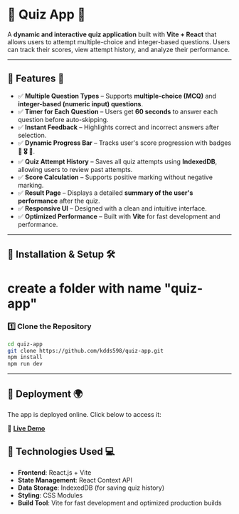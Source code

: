 # 📌 Quiz App 🎯

A **dynamic and interactive quiz application** built with **Vite + React** that allows users to attempt multiple-choice and integer-based questions. Users can track their scores, view attempt history, and analyze their performance.

---

## 📌 Features 🚀

- ✅ **Multiple Question Types** – Supports **multiple-choice (MCQ)** and **integer-based (numeric input) questions**.
- ✅ **Timer for Each Question** – Users get **60 seconds** to answer each question before auto-skipping.
- ✅ **Instant Feedback** – Highlights correct and incorrect answers after selection.
- ✅ **Dynamic Progress Bar** – Tracks user's score progression with badges **🔰 🎖️ 👑**.
- ✅ **Quiz Attempt History** – Saves all quiz attempts using **IndexedDB**, allowing users to review past attempts.
- ✅ **Score Calculation** – Supports positive marking without negative marking.
- ✅ **Result Page** – Displays a detailed **summary of the user's performance** after the quiz.
- ✅ **Responsive UI** – Designed with a clean and intuitive interface.
- ✅ **Optimized Performance** – Built with **Vite** for fast development and performance.

---

## 📌 Installation & Setup 🛠️

#  create a folder with name "quiz-app" 
### **1️⃣ Clone the Repository**
```bash
cd quiz-app
git clone https://github.com/kdds598/quiz-app.git
npm install
npm run dev
```
---
## 📌 Deployment 🌍  

The app is deployed online. Click below to access it:  

🔗 **[Live Demo](https://quiz-app-beta-self.vercel.app/)**  

## 📌 Technologies Used 💻  

- **Frontend**: React.js + Vite  
- **State Management**: React Context API  
- **Data Storage**: IndexedDB (for saving quiz history)  
- **Styling**: CSS Modules  
- **Build Tool**: Vite for fast development and optimized production builds  


